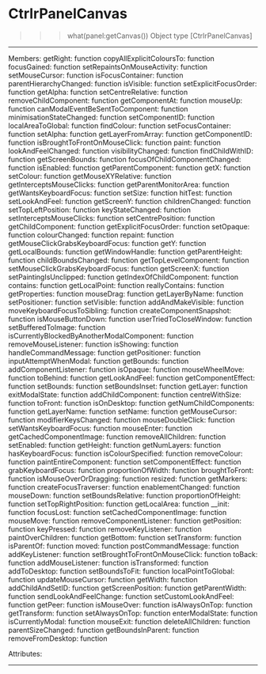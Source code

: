 # CtrlrPanelCanvas

>>> what(panel:getCanvas())
Object type [CtrlrPanelCanvas]
-----------------------------------------------------------------

Members:
	                      getRight:	function
	      copyAllExplicitColoursTo:	function
	                   focusGained:	function
	    setRepaintsOnMouseActivity:	function
	                setMouseCursor:	function
	              isFocusContainer:	function
	        parentHierarchyChanged:	function
	                     isVisible:	function
	         setExplicitFocusOrder:	function
	                      getAlpha:	function
	             setCentreRelative:	function
	          removeChildComponent:	function
	                getComponentAt:	function
	                       mouseUp:	function
	canModalEventBeSentToComponent:	function
	      minimisationStateChanged:	function
	                setComponentID:	function
	             localAreaToGlobal:	function
	                    findColour:	function
	             setFocusContainer:	function
	                      setAlpha:	function
	             getLayerFromArray:	function
	                getComponentID:	function
	  isBroughtToFrontOnMouseClick:	function
	                         paint:	function
	            lookAndFeelChanged:	function
	             visibilityChanged:	function
	               findChildWithID:	function
	               getScreenBounds:	function
	  focusOfChildComponentChanged:	function
	                     isEnabled:	function
	            getParentComponent:	function
	                          getX:	function
	                     setColour:	function
	            getMouseXYRelative:	function
	      getInterceptsMouseClicks:	function
	          getParentMonitorArea:	function
	         getWantsKeyboardFocus:	function
	                       setSize:	function
	                       hitTest:	function
	                setLookAndFeel:	function
	                    getScreenY:	function
	               childrenChanged:	function
	            setTopLeftPosition:	function
	               keyStateChanged:	function
	      setInterceptsMouseClicks:	function
	             setCentrePosition:	function
	             getChildComponent:	function
	         getExplicitFocusOrder:	function
	                     setOpaque:	function
	                 colourChanged:	function
	                       repaint:	function
	getMouseClickGrabsKeyboardFocus:	function
	                          getY:	function
	                getLocalBounds:	function
	               getWindowHandle:	function
	               getParentHeight:	function
	            childBoundsChanged:	function
	          getTopLevelComponent:	function
	setMouseClickGrabsKeyboardFocus:	function
	                    getScreenX:	function
	        setPaintingIsUnclipped:	function
	      getIndexOfChildComponent:	function
	                      contains:	function
	                 getLocalPoint:	function
	                reallyContains:	function
	                 getProperties:	function
	                     mouseDrag:	function
	                getLayerByName:	function
	                 setPositioner:	function
	                    setVisible:	function
	             addAndMakeVisible:	function
	    moveKeyboardFocusToSibling:	function
	       createComponentSnapshot:	function
	             isMouseButtonDown:	function
	        userTriedToCloseWindow:	function
	            setBufferedToImage:	function
	isCurrentlyBlockedByAnotherModalComponent:	function
	           removeMouseListener:	function
	                     isShowing:	function
	          handleCommandMessage:	function
	                 getPositioner:	function
	         inputAttemptWhenModal:	function
	                     getBounds:	function
	          addComponentListener:	function
	                      isOpaque:	function
	                mouseWheelMove:	function
	                      toBehind:	function
	                getLookAndFeel:	function
	            getComponentEffect:	function
	                     setBounds:	function
	                setBoundsInset:	function
	                      getLayer:	function
	                exitModalState:	function
	             addChildComponent:	function
	                centreWithSize:	function
	                       toFront:	function
	                   isOnDesktop:	function
	         getNumChildComponents:	function
	                  getLayerName:	function
	                       setName:	function
	                getMouseCursor:	function
	           modifierKeysChanged:	function
	              mouseDoubleClick:	function
	         setWantsKeyboardFocus:	function
	                    mouseEnter:	function
	       getCachedComponentImage:	function
	             removeAllChildren:	function
	                    setEnabled:	function
	                     getHeight:	function
	                  getNumLayers:	function
	              hasKeyboardFocus:	function
	             isColourSpecified:	function
	                  removeColour:	function
	          paintEntireComponent:	function
	            setComponentEffect:	function
	             grabKeyboardFocus:	function
	             proportionOfWidth:	function
	                broughtToFront:	function
	         isMouseOverOrDragging:	function
	                       resized:	function
	                    getMarkers:	function
	          createFocusTraverser:	function
	             enablementChanged:	function
	                     mouseDown:	function
	             setBoundsRelative:	function
	            proportionOfHeight:	function
	           setTopRightPosition:	function
	                  getLocalArea:	function
	                        __init:	function
	                     focusLost:	function
	       setCachedComponentImage:	function
	                     mouseMove:	function
	       removeComponentListener:	function
	                   getPosition:	function
	                    keyPressed:	function
	             removeKeyListener:	function
	             paintOverChildren:	function
	                     getBottom:	function
	                  setTransform:	function
	                    isParentOf:	function
	                         moved:	function
	            postCommandMessage:	function
	                addKeyListener:	function
	 setBroughtToFrontOnMouseClick:	function
	                        toBack:	function
	              addMouseListener:	function
	                 isTransformed:	function
	                  addToDesktop:	function
	                setBoundsToFit:	function
	            localPointToGlobal:	function
	             updateMouseCursor:	function
	                      getWidth:	function
	              addChildAndSetID:	function
	             getScreenPosition:	function
	                getParentWidth:	function
	         sendLookAndFeelChange:	function
	          setCustomLookAndFeel:	function
	                       getPeer:	function
	                   isMouseOver:	function
	                 isAlwaysOnTop:	function
	                  getTransform:	function
	                setAlwaysOnTop:	function
	               enterModalState:	function
	              isCurrentlyModal:	function
	                     mouseExit:	function
	             deleteAllChildren:	function
	             parentSizeChanged:	function
	             getBoundsInParent:	function
	             removeFromDesktop:	function


Attributes:

-----------------------------------------------------------------

